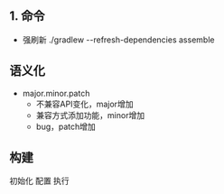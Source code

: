 ## 1. 命令

* 强刷新
./gradlew --refresh-dependencies assemble

## 语义化
* major.minor.patch
    * 不兼容API变化，major增加
    * 兼容方式添加功能，minor增加
    * bug，patch增加


## 构建

初始化
配置
执行
